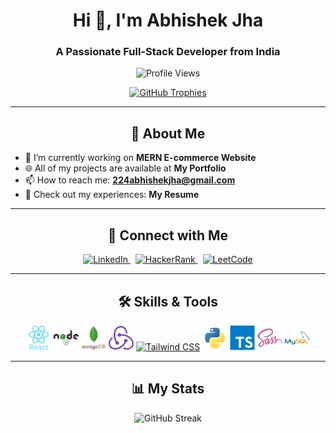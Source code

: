 <h1 align="center">Hi 👋, I'm Abhishek Jha</h1>
<h3 align="center">A Passionate Full-Stack Developer from India</h3>

<p align="center">
  <img src="https://komarev.com/ghpvc/?username=abhipandit1&label=Profile%20Views&color=0e75b6&style=flat" alt="Profile Views" />
</p>

<p align="center">
  <a href="https://github.com/ryo-ma/github-profile-trophy">
    <img src="https://github-profile-trophy.vercel.app/?username=abhipandit1&theme=dark_lover&margin-w=15&margin-h=15&column=7" alt="GitHub Trophies" />
  </a>
</p>

---

<h2 align="center">🚀 About Me</h2>

- 🔭 I’m currently working on **MERN E-commerce Website**  
- 🌐 All of my projects are available at **My Portfolio**  
- 📫 How to reach me: **224abhishekjha@gmail.com**  
- 📄 Check out my experiences: **My Resume**

---

<h2 align="center">🌟 Connect with Me</h2>

<p align="center">
  <a href="https://linkedin.com/in/abhishek-jha-087a761a8" target="_blank">
    <img src="https://img.icons8.com/color/48/000000/linkedin.png" alt="LinkedIn" />
  </a>
  &nbsp;
  <a href="https://www.hackerrank.com/224abhishekjha" target="_blank">
    <img src="https://img.icons8.com/external-tal-revivo-color-tal-revivo/48/000000/external-hackerrank-is-a-technology-company-that-focuses-on-competitive-programming-logo-color-tal-revivo.png" alt="HackerRank" />
  </a>
  &nbsp;
  <a href="https://leetcode.com/abhishek_pandit/" target="_blank">
    <img src="https://img.icons8.com/external-tal-revivo-color-tal-revivo/48/000000/external-level-up-your-coding-skills-and-quickly-land-a-job-logo-color-tal-revivo.png" alt="LeetCode" />
  </a>
</p>

---

<h2 align="center">🛠️ Skills & Tools</h2>

<p align="center">
  <a href="https://reactjs.org/" target="_blank"><img src="https://raw.githubusercontent.com/devicons/devicon/master/icons/react/react-original-wordmark.svg" alt="React" width="40" height="40"/></a>
  <a href="https://nodejs.org" target="_blank"><img src="https://raw.githubusercontent.com/devicons/devicon/master/icons/nodejs/nodejs-original-wordmark.svg" alt="Node.js" width="40" height="40"/></a>
  <a href="https://www.mongodb.com/" target="_blank"><img src="https://raw.githubusercontent.com/devicons/devicon/master/icons/mongodb/mongodb-original-wordmark.svg" alt="MongoDB" width="40" height="40"/></a>
  <a href="https://redux.js.org" target="_blank"><img src="https://raw.githubusercontent.com/devicons/devicon/master/icons/redux/redux-original.svg" alt="Redux" width="40" height="40"/></a>
  <a href="https://tailwindcss.com/" target="_blank"><img src="https://www.vectorlogo.zone/logos/tailwindcss/tailwindcss-icon.svg" alt="Tailwind CSS" width="40" height="40"/></a>
  <a href="https://www.python.org" target="_blank"><img src="https://raw.githubusercontent.com/devicons/devicon/master/icons/python/python-original.svg" alt="Python" width="40" height="40"/></a>
  <a href="https://www.typescriptlang.org/" target="_blank"><img src="https://raw.githubusercontent.com/devicons/devicon/master/icons/typescript/typescript-original.svg" alt="TypeScript" width="40" height="40"/></a>
  <a href="https://sass-lang.com" target="_blank"><img src="https://raw.githubusercontent.com/devicons/devicon/master/icons/sass/sass-original.svg" alt="Sass" width="40" height="40"/></a>
  <a href="https://www.mysql.com/" target="_blank"><img src="https://raw.githubusercontent.com/devicons/devicon/master/icons/mysql/mysql-original-wordmark.svg" alt="MySQL" width="40" height="40"/></a>
</p>

---

<h2 align="center">📊 My Stats</h2>

<p align="center">
  <img src="https://github-readme-streak-stats.herokuapp.com/?user=abhipandit1&theme=dark" alt="GitHub Streak" />
</p>
